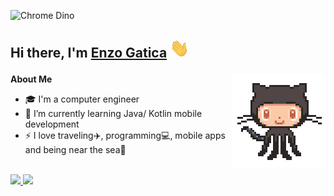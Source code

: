 ![Chrome Dino](https://mir-s3-cdn-cf.behance.net/project_modules/max_1200/4ff07986208593.5d9a654e92f36.gif)

<h2 align="left">Hi there, I'm <a href="https://www.linkedin.com/in/enzo-gatica-3ab264230/" target="_blank" rel="noopener noreferrer">Enzo Gatica</a> <img src="https://raw.githubusercontent.com/ABSphreak/ABSphreak/master/gifs/Hi.gif" height="30" />

<a href="https://github.com/EnzoGatica"><img align='right' src='https://github.com/EnzoGatica/EnzoGatica/blob/main/svg/pulpitogit.gif' width='150"'></a></h2>

**About Me**

- 🎓 I'm a computer engineer
- 🌱 I’m currently learning Java/ Kotlin mobile development
- ⚡ I love traveling✈️, programming💻, mobile apps and being near the sea🌊

<br/>

<a href="https://github.com/EnzoGatica">
  <img height="160em" src="https://github-readme-stats.vercel.app/api?username=EnzoGatica&theme=buefy&show_icons=true" />
  <img height="160em" src="https://github-readme-stats.vercel.app/api/top-langs/?username=EnzoGatica&theme=buefy&layout=compact" />
</a>

<br/>



<!--
**EnzoGatica/EnzoGatica** is a ✨ _special_ ✨ repository because its `README.md` (this file) appears on your GitHub profile.

Here are some ideas to get you started:

- 🔭 I’m currently working on ...
- 🌱 I’m currently learning ...
- 👯 I’m looking to collaborate on ...
- 🤔 I’m looking for help with ...
- 💬 Ask me about ...
- 📫 How to reach me: ...
- 😄 Pronouns: ...
- ⚡ Fun fact: ...
-->
